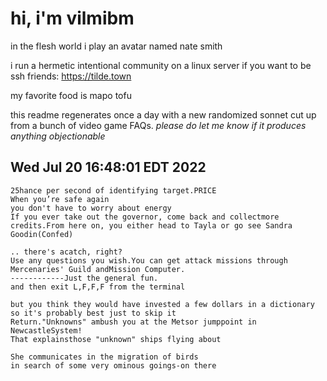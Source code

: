 # hi, i'm vilmibm

in the flesh world i play an avatar named nate smith

i run a hermetic intentional community on a linux server if you want to be ssh friends: https://tilde.town

my favorite food is mapo tofu

this readme regenerates once a day with a new randomized sonnet cut up from a bunch of video game FAQs.
_please do let me know if it produces anything objectionable_

## Wed Jul 20 16:48:01 EDT 2022

    25 hance per second of identifying target.PRICE
    When you’re safe again
    you don't have to worry about energy
    If you ever take out the governor, come back and collectmore credits.From here on, you either head to Tayla or go see Sandra Goodin(Confed)
    
    .. there's acatch, right?
    Use any questions you wish.You can get attack missions through Mercenaries' Guild andMission Computer.
    ------------Just the general fun.
    and then exit L,F,F,F from the terminal
    
    but you think they would have invested a few dollars in a dictionary
    so it's probably best just to skip it
    Return."Unknowns" ambush you at the Metsor jumppoint in NewcastleSystem!
    That explainsthose "unknown" ships flying about
    
    She communicates in the migration of birds
    in search of some very ominous goings-on there

